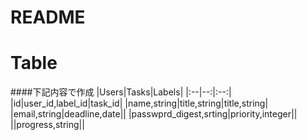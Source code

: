 # README

# Table 
####下記内容で作成
|Users|Tasks|Labels|
|:--|--:|:--:|
|id|user_id,label_id|task_id|
|name,string|title,string|title,string|
|email,string|deadline,date||
|passwprd_digest,srting|priority,integer||
||progress,string||
